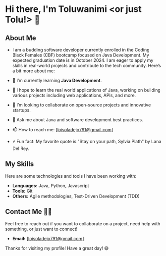 # Hi there, I'm Toluwanimi <or just Tolu!> 👋

## About Me

- I am a budding software developer currently enrolled in the Coding Black Females (CBF) bootcamp focused on Java Development. My expected graduation date is in October 2024. I am eager to apply my skills in real-world projects and contribute to the tech community. Here’s a bit more about me:

- 🌱 I’m currently learning **Java Development**.
- 🔭 I hope to learn the real world applications of Java, working on building various projects including web applications, APIs, and more.
- 👯 I’m looking to collaborate on open-source projects and innovative startups.
- 💬 Ask me about Java and software development best practices.
- 📫 How to reach me: [loisoladejo791@gmail.com] 
- ⚡ Fun fact: My favorite quote is "Stay on your path, Sylvia Plath" by Lana Del Rey.

## My Skills

Here are some technologies and tools I have been working with:

- **Languages:** Java, Python, Javascript
- **Tools:** Git
- **Others:** Agile methodologies, Test-Driven Development (TDD)


## Contact Me 💌💌 

Feel free to reach out if you want to collaborate on a project, need help with something, or just want to connect!

- **Email:** [loisoladejo791@gmail.com]

Thanks for visiting my profile! Have a great day! 😄